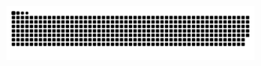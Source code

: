 <picture>
  <source media="(prefers-color-scheme: dark)" srcset="https://raw.githubusercontent.com/chasing-boy/chasing-boy/output/github-contribution-grid-snake-dark.svg">
  <source media="(prefers-color-scheme: light)" srcset="https://raw.githubusercontent.com/chasing-boy/chasing-boy/output/github-contribution-grid-snake.svg">
  <img alt="github contribution grid snake animation" src="https://raw.githubusercontent.com/chasing-boy/chasing-boy/output/github-contribution-grid-snake.svg">
</picture>
